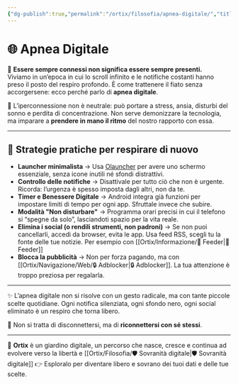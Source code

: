 ```yaml
---
{"dg-publish":true,"permalink":"/ortix/filosofia/apnea-digitale/","title":"Apnea digitale","tags":["sovranità-digitale","minimalismo-digitale","attenzione","salute-mentale","strumenti-pratici"]}
---
```



# 🌐 Apnea Digitale

📱 **Essere sempre connessi non significa essere sempre presenti.**  
Viviamo in un’epoca in cui lo scroll infinito e le notifiche costanti hanno preso il posto del respiro profondo. È come trattenere il fiato senza accorgersene: ecco perché parlo di **apnea digitale**.  

🧠 L’iperconnessione non è neutrale: può portare a stress, ansia, disturbi del sonno e perdita di concentrazione. Non serve demonizzare la tecnologia, ma imparare a **prendere in mano il ritmo** del nostro rapporto con essa.  

---

## 🌱 Strategie pratiche per respirare di nuovo

- **Launcher minimalista** → Usa [Olauncher](https://github.com/tanujnotes/Olauncher) per avere uno schermo essenziale, senza icone inutili né sfondi distrattivi.  
- **Controllo delle notifiche** → Disattivale per tutto ciò che non è urgente. Ricorda: l’urgenza è spesso imposta dagli altri, non da te.  
- **Timer e Benessere Digitale** → Android integra già funzioni per impostare limiti di tempo per ogni app. Sfruttale invece che subire.  
- **Modalità "Non disturbare"** → Programma orari precisi in cui il telefono si “spegne da solo”, lasciandoti spazio per la vita reale.  
- **Elimina i social (o rendili strumenti, non padroni)** → Se non puoi cancellarli, accedi da browser, evita le app. Usa feed RSS, scegli tu la fonte delle tue notizie. Per esempio con [[Ortix/Informazione/📰 Feeder\|📰 Feeder]]
- **Blocca la pubblicità** → Non per forza pagando, ma con [[Ortix/Navigazione/Web/🔒 Adblocker\|🔒 Adblocker]]. La tua attenzione è troppo preziosa per regalarla.  

---

✨ L’apnea digitale non si risolve con un gesto radicale, ma con tante piccole scelte quotidiane. Ogni notifica silenziata, ogni sfondo nero, ogni social eliminato è un respiro che torna libero.  

🔑 Non si tratta di disconnettersi, ma di **riconnettersi con sé stessi**.  

---

🌌 **Ortix** è un giardino digitale, un percorso che nasce, cresce e continua ad evolvere verso la libertà e [[Ortix/Filosofia/🛡️ Sovranità digitale\|🛡️ Sovranità digitale]]
👉 Esploralo per diventare libero e sovrano dei tuoi dati e delle tue scelte.